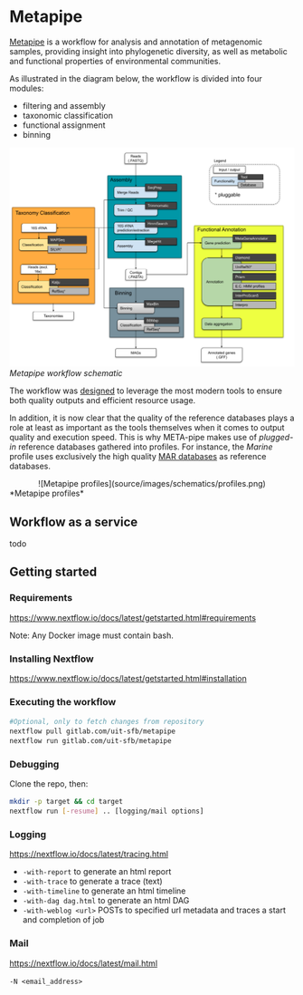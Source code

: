 # Metapipe

[Metapipe](https://gitlab.com/uit-sfb/metapipe) is a workflow for analysis and annotation of metagenomic samples,
providing insight into phylogenetic diversity, as well as metabolic and functional properties of environmental communities.

As illustrated in the diagram below, the workflow is divided into four modules:
  - filtering and assembly
  - taxonomic classification
  - functional assignment
  - binning

![Metapipe workflow](source/images/schematics/agnostic_metapipe_bioinf_pipeline.png)  
*Metapipe workflow schematic*

The workflow was [designed](https://munin.uit.no/handle/10037/11180) to leverage the most modern tools to 
ensure both quality outputs and efficient resource usage.

In addition, it is now clear that the quality of the reference databases plays a role at least as important
as the tools themselves when it comes to output quality and execution speed.
This is why META-pipe makes use of *plugged-in* reference databases gathered into profiles.
For instance, the *Marine* profile uses exclusively the high quality [MAR databases](https://mmp.sfb.uit.no/databases/) as reference databases.

<div align="center">
  ![Metapipe profiles](source/images/schematics/profiles.png)  
</div>
*Metapipe profiles*

## Workflow as a service

todo

## Getting started

### Requirements

https://www.nextflow.io/docs/latest/getstarted.html#requirements

Note: Any Docker image must contain bash.

### Installing Nextflow

https://www.nextflow.io/docs/latest/getstarted.html#installation

### Executing the workflow

```bash
#Optional, only to fetch changes from repository
nextflow pull gitlab.com/uit-sfb/metapipe
nextflow run gitlab.com/uit-sfb/metapipe
```

### Debugging

Clone the repo, then:
```bash
mkdir -p target && cd target
nextflow run [-resume] .. [logging/mail options]
```

### Logging

https://nextflow.io/docs/latest/tracing.html

  - `-with-report` to generate an html report
  - `-with-trace` to generate a trace (text)
  - `-with-timeline` to generate an html timeline
  - `-with-dag dag.html` to generate an html DAG
  - `-with-weblog <url>` POSTs to specified url metadata and traces a start and completion of job

### Mail

https://nextflow.io/docs/latest/mail.html

`-N <email_address>`

